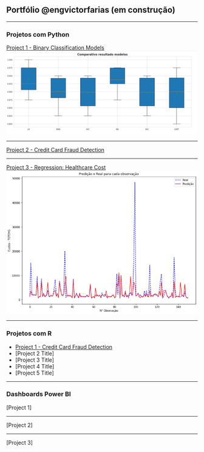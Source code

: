 ## Portfólio @engvictorfarias (em construção)

---

### Projetos com Python 

[Project 1 - Binary Classification Models](https://github.com/engvictorfarias/engvictorfarias/blob/main/classifica-o-c-ncer-de-mama-winsconsin-python-ml.ipynb)
<img src="images/comparativo-modelos-classificacao-cancer-wisconsin.png?raw=true"/>

---
[Project 2 - Credit Card Fraud Detection](https://www.kaggle.com/code/engvictorfarias/credit-card-fraud-detection-python)

---
[Project 3 - Regression: Healthcare Cost](https://www.kaggle.com/code/engvictorfarias/regress-o-custos-planos-de-sa-de-c-python)
<img src="images/modelo-regressao-healthcare.png?raw=true"/>

---

### Projetos com R

- [Project 1 - Credit Card Fraud Detection](https://www.kaggle.com/code/engvictorfarias/an-lise-de-fraude-em-c-de-cr-dito-linguagem-r)
- [Project 2 Title]
- [Project 3 Title]
- [Project 4 Title]
- [Project 5 Title]

---

### Dashboards Power BI 

[Project 1]

---
[Project 2]

---
[Project 3]
